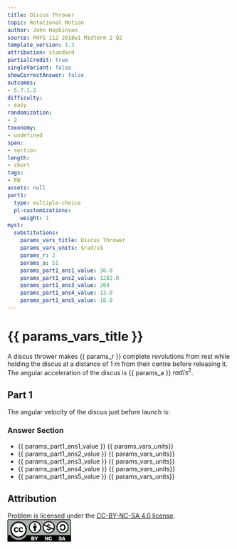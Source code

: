 ```yaml
---
title: Discus Thrower
topic: Rotational Motion
author: John Hopkinson
source: PHYS 112 2018w1 Midterm 2 Q2
template_version: 1.3
attribution: standard
partialCredit: true
singleVariant: false
showCorrectAnswer: false
outcomes:
- 5.7.1.2
difficulty:
- easy
randomization:
- 2
taxonomy:
- undefined
span:
- section
length:
- short
tags:
- EW
assets: null
part1:
  type: multiple-choice
  pl-customizations:
    weight: 1
myst:
  substitutions:
    params_vars_title: Discus Thrower
    params_vars_units: $rad/s$
    params_r: 2
    params_a: 51
    params_part1_ans1_value: 36.0
    params_part1_ans2_value: 1282.0
    params_part1_ans3_value: 204
    params_part1_ans4_value: 13.0
    params_part1_ans5_value: 18.0
---
```

# {{ params_vars_title }}
A discus thrower makes {{ params_r }} complete revolutions from rest while holding the discus at a distance of 1 $m$ from their centre before releasing it.
The angular acceleration of the discus is {{ params_a }} $rad/s^2$.

## Part 1

The angular velocity of the discus just before launch is:

### Answer Section

- {{ params_part1_ans1_value }} {{ params_vars_units}}
- {{ params_part1_ans2_value }} {{ params_vars_units}}
- {{ params_part1_ans3_value }} {{ params_vars_units}}
- {{ params_part1_ans4_value }} {{ params_vars_units}}
- {{ params_part1_ans5_value }} {{ params_vars_units}}

## Attribution

Problem is licensed under the [CC-BY-NC-SA 4.0 license](https://creativecommons.org/licenses/by-nc-sa/4.0/).<br> ![The Creative Commons 4.0 license requiring attribution-BY, non-commercial-NC, and share-alike-SA license.](https://raw.githubusercontent.com/firasm/bits/master/by-nc-sa.png)
